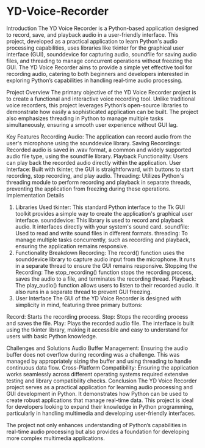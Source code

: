 # YD-Voice-Recorder

Introduction
The YD Voice Recorder is a Python-based application designed to record, save, and playback audio in a user-friendly interface. This project, developed as a practical application to learn Python's audio processing capabilities, uses libraries like tkinter for the graphical user interface (GUI), sounddevice for capturing audio, soundfile for saving audio files, and threading to manage concurrent operations without freezing the GUI. The YD Voice Recorder aims to provide a simple yet effective tool for recording audio, catering to both beginners and developers interested in exploring Python’s capabilities in handling real-time audio processing.

Project Overview
The primary objective of the YD Voice Recorder project is to create a functional and interactive voice recording tool. Unlike traditional voice recorders, this project leverages Python’s open-source libraries to demonstrate how easily a sophisticated application can be built. The project also emphasizes threading in Python to manage multiple tasks simultaneously, ensuring a smooth user experience without GUI lag.

Key Features
Recording Audio: The application can record audio from the user's microphone using the sounddevice library.
Saving Recordings: Recorded audio is saved in .wav format, a common and widely supported audio file type, using the soundfile library.
Playback Functionality: Users can play back the recorded audio directly within the application.
User Interface: Built with tkinter, the GUI is straightforward, with buttons to start recording, stop recording, and play audio.
Threading: Utilizes Python's threading module to perform recording and playback in separate threads, preventing the application from freezing during these operations.
Implementation Details
1. Libraries Used
tkinter: This standard Python interface to the Tk GUI toolkit provides a simple way to create the application's graphical user interface.
sounddevice: This library is used to record and playback audio. It interfaces directly with your system's sound card.
soundfile: Used to read and write sound files in different formats.
threading: To manage multiple tasks concurrently, such as recording and playback, ensuring the application remains responsive.
2. Functionality Breakdown
Recording: The record() function uses the sounddevice library to capture audio input from the microphone. It runs in a separate thread to ensure the GUI remains responsive.
Stopping the Recording: The stop_recording() function stops the recording process, saves the audio to a file, and terminates the recording thread.
Playback: The play_audio() function allows users to listen to their recorded audio. It also runs in a separate thread to prevent GUI freezing.
3. User Interface
The GUI of the YD Voice Recorder is designed with simplicity in mind, featuring three primary buttons:

Record: Starts the recording process.
Stop: Stops the recording process and saves the file.
Play: Plays the recorded audio file.
The interface is built using the tkinter library, making it accessible and easy to understand for users with basic Python knowledge.

Challenges and Solutions
Audio Buffer Management: Ensuring the audio buffer does not overflow during recording was a challenge. This was managed by appropriately sizing the buffer and using threading to handle continuous data flow.
Cross-Platform Compatibility: Ensuring the application works seamlessly across different operating systems required extensive testing and library compatibility checks.
Conclusion
The YD Voice Recorder project serves as a practical application for learning audio processing and GUI development in Python. It demonstrates how Python can be used to create robust applications that manage real-time data. This project is ideal for developers looking to expand their knowledge in Python programming, particularly in handling multimedia and developing user-friendly interfaces.

The project not only enhances understanding of Python’s capabilities in real-time audio processing but also provides a foundation for developing more complex multimedia applications.
